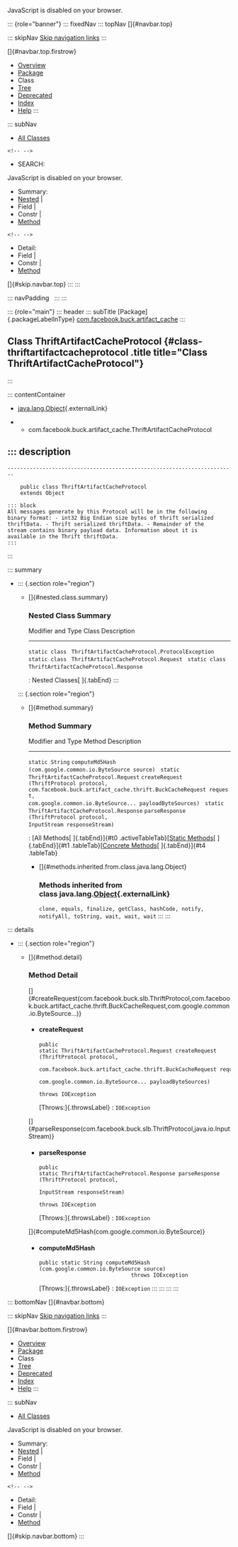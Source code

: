 <div>

JavaScript is disabled on your browser.

</div>

::: {role="banner"}
::: fixedNav
::: topNav
[]{#navbar.top}

::: skipNav
[Skip navigation links](#skip.navbar.top "Skip navigation links")
:::

[]{#navbar.top.firstrow}

-   [Overview](../../../../index.html)
-   [Package](package-summary.html)
-   Class
-   [Tree](package-tree.html)
-   [Deprecated](../../../../deprecated-list.html)
-   [Index](../../../../index-all.html)
-   [Help](../../../../help-doc.html)
:::

::: subNav
-   [All Classes](../../../../allclasses.html)

```{=html}
<!-- -->
```
-   SEARCH:

<div>

<div>

JavaScript is disabled on your browser.

</div>

</div>

<div>

-   Summary: 
-   [Nested](#nested.class.summary) \| 
-   Field \| 
-   Constr \| 
-   [Method](#method.summary)

```{=html}
<!-- -->
```
-   Detail: 
-   Field \| 
-   Constr \| 
-   [Method](#method.detail)

</div>

[]{#skip.navbar.top}
:::
:::

::: navPadding
 
:::
:::

::: {role="main"}
::: header
::: subTitle
[Package]{.packageLabelInType} [com.facebook.buck.artifact_cache](package-summary.html)
:::

## Class ThriftArtifactCacheProtocol {#class-thriftartifactcacheprotocol .title title="Class ThriftArtifactCacheProtocol"}
:::

::: contentContainer
-   [java.lang.Object](http://docs.oracle.com/javase/7/docs/api/java/lang/Object.html?is-external=true "class or interface in java.lang"){.externalLink}

-   -   com.facebook.buck.artifact_cache.ThriftArtifactCacheProtocol

::: description
-   

    ------------------------------------------------------------------------

        public class ThriftArtifactCacheProtocol
        extends Object

    ::: block
    All messages generate by this Protocol will be in the following
    binary format: - int32 Big Endian size bytes of thrift serialized
    thriftData. - Thrift serialized thriftData. - Remainder of the
    stream contains binary payload data. Information about it is
    available in the Thrift thriftData.
    :::
:::

::: summary
-   ::: {.section role="region"}
    -   []{#nested.class.summary}

        ### Nested Class Summary

          Modifier and Type   Class                                             Description
          ------------------- ------------------------------------------------- -------------
          `static class `     `ThriftArtifactCacheProtocol.ProtocolException`    
          `static class `     `ThriftArtifactCacheProtocol.Request`              
          `static class `     `ThriftArtifactCacheProtocol.Response`             

          : Nested Classes[ ]{.tabEnd}
    :::

    ::: {.section role="region"}
    -   []{#method.summary}

        ### Method Summary

          Modifier and Type                               Method                                                                                                                                                                                        Description
          ----------------------------------------------- --------------------------------------------------------------------------------------------------------------------------------------------------------------------------------------------- -------------
          `static String`                                 `computeMd5Hash​(com.google.common.io.ByteSource source)`                                                                                                                                       
          `static ThriftArtifactCacheProtocol.Request`    `createRequest​(ThriftProtocol protocol,              com.facebook.buck.artifact_cache.thrift.BuckCacheRequest request,              com.google.common.io.ByteSource... payloadByteSources)`    
          `static ThriftArtifactCacheProtocol.Response`   `parseResponse​(ThriftProtocol protocol,              InputStream responseStream)`                                                                                                              

          : [All Methods[ ]{.tabEnd}]{#t0 .activeTableTab}[[Static
          Methods](javascript:show(1);)[ ]{.tabEnd}]{#t1
          .tableTab}[[Concrete
          Methods](javascript:show(8);)[ ]{.tabEnd}]{#t4 .tableTab}

        -   []{#methods.inherited.from.class.java.lang.Object}

            ### Methods inherited from class java.lang.[Object](http://docs.oracle.com/javase/7/docs/api/java/lang/Object.html?is-external=true "class or interface in java.lang"){.externalLink}

            `clone, equals, finalize, getClass, hashCode, notify, notifyAll, toString, wait, wait, wait`
    :::
:::

::: details
-   ::: {.section role="region"}
    -   []{#method.detail}

        ### Method Detail

        []{#createRequest(com.facebook.buck.slb.ThriftProtocol,com.facebook.buck.artifact_cache.thrift.BuckCacheRequest,com.google.common.io.ByteSource...)}

        -   #### createRequest

            ``` methodSignature
            public static ThriftArtifactCacheProtocol.Request createRequest​(ThriftProtocol protocol,
                                                                            com.facebook.buck.artifact_cache.thrift.BuckCacheRequest request,
                                                                            com.google.common.io.ByteSource... payloadByteSources)
                                                                     throws IOException
            ```

            [Throws:]{.throwsLabel}
            :   `IOException`

        []{#parseResponse(com.facebook.buck.slb.ThriftProtocol,java.io.InputStream)}

        -   #### parseResponse

            ``` methodSignature
            public static ThriftArtifactCacheProtocol.Response parseResponse​(ThriftProtocol protocol,
                                                                             InputStream responseStream)
                                                                      throws IOException
            ```

            [Throws:]{.throwsLabel}
            :   `IOException`

        []{#computeMd5Hash(com.google.common.io.ByteSource)}

        -   #### computeMd5Hash

            ``` methodSignature
            public static String computeMd5Hash​(com.google.common.io.ByteSource source)
                                         throws IOException
            ```

            [Throws:]{.throwsLabel}
            :   `IOException`
    :::
:::
:::
:::

::: bottomNav
[]{#navbar.bottom}

::: skipNav
[Skip navigation links](#skip.navbar.bottom "Skip navigation links")
:::

[]{#navbar.bottom.firstrow}

-   [Overview](../../../../index.html)
-   [Package](package-summary.html)
-   Class
-   [Tree](package-tree.html)
-   [Deprecated](../../../../deprecated-list.html)
-   [Index](../../../../index-all.html)
-   [Help](../../../../help-doc.html)
:::

::: subNav
-   [All Classes](../../../../allclasses.html)

<div>

<div>

JavaScript is disabled on your browser.

</div>

</div>

<div>

-   Summary: 
-   [Nested](#nested.class.summary) \| 
-   Field \| 
-   Constr \| 
-   [Method](#method.summary)

```{=html}
<!-- -->
```
-   Detail: 
-   Field \| 
-   Constr \| 
-   [Method](#method.detail)

</div>

[]{#skip.navbar.bottom}
:::
